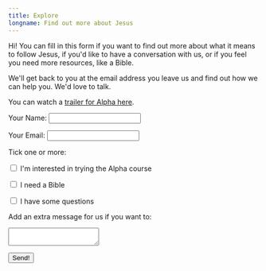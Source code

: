 ```yaml
---
title: Explore
longname: Find out more about Jesus
---
```


Hi! You can fill in this form if you want to find out more about what it means to follow Jesus, if you'd like to have a conversation with us, or if you feel you need more resources, like a Bible.

We'll get back to you at the email address you leave us and find out how we can help you. We'd love to talk.

You can watch a [trailer for Alpha here](/alpha/).

<div class="pa1 ph3 bg-moon-gray">
	<form name="explore" method="POST" data-netlify="true">
	  <p>
		<label class="db fw4 lh-copy f6" for="name">Your Name:</label>
		<input
			class="pa2 input-reset ba bg-white w-100 measure"
			type="text"
			name="name" />   
	  </p>
	  <p>
		<label class="db fw4 lh-copy f6" for="email">Your Email:</label>
		<input
			class="pa2 input-reset ba bg-white w-100 measure"
			type="email"
			name="email" />
	  </p>
	  <p class="b">
		Tick one or more:
	  </p>
	  <p>
		<label><input type="checkbox" name="alpha"> I'm interested in trying the Alpha course </label>
	  </p>
	  <p>
		<label><input type="checkbox" name="bible"> I need a Bible </label>
	  </p>
	  <p>
		<label><input type="checkbox" name="chat"> I have some questions </label>
	  </p>
	  <p>
		<label for="message">Add an extra message for us if you want to:</label>
	  </p>
	  <textarea class="pa2 input-reset ba bg-white w-100 measure" name="message"></textarea>
	  <p>
		<button
			class="b ph3 pv2 input-reset ba b--black bg-white grow pointer f6"
			type="submit">Send!</button>
	  </p>
	</form>
</div>

